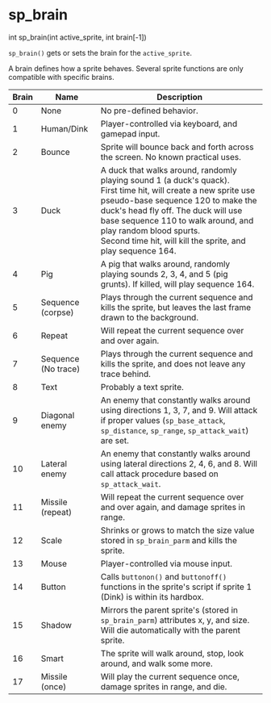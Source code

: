 # sp_brain

<Prototype>int sp_brain(int active_sprite, int brain[-1])</Prototype>

`sp_brain()` gets or sets the brain for the `active_sprite`.

A brain defines how a sprite behaves. Several sprite functions are only compatible with specific brains.

| Brain | Name                | Description                                                                                                                                                                                                                                                                                                                       |
| ----- | ------------------- | --------------------------------------------------------------------------------------------------------------------------------------------------------------------------------------------------------------------------------------------------------------------------------------------------------------------------------- |
| 0     | None                | No pre-defined behavior.                                                                                                                                                                                                                                                                                                          |
| 1     | Human/Dink          | Player-controlled via keyboard, and gamepad input.                                                                                                                                                                                                                                                                                |
| 2     | Bounce              | Sprite will bounce back and forth across the screen. No known practical uses.                                                                                                                                                                                                                                                     |
| 3     | Duck                | A duck that walks around, randomly playing sound 1 (a duck's quack).<br>First time hit, will create a new sprite use pseudo-base sequence 120 to make the duck's head fly off. The duck will use base sequence 110 to walk around, and play random blood spurts.<br>Second time hit, will kill the sprite, and play sequence 164. |
| 4     | Pig                 | A pig that walks around, randomly playing sounds 2, 3, 4, and 5 (pig grunts). If killed, will play sequence 164.                                                                                                                                                                                                                  |
| 5     | Sequence (corpse)   | Plays through the current sequence and kills the sprite, but leaves the last frame drawn to the background.                                                                                                                                                                                                                       |
| 6     | Repeat              | Will repeat the current sequence over and over again.                                                                                                                                                                                                                                                                             |
| 7     | Sequence (No trace) | Plays through the current sequence and kills the sprite, and does not leave any trace behind.                                                                                                                                                                                                                                     |
| 8     | Text                | Probably a text sprite.                                                                                                                                                                                                                                                                                                           |
| 9     | Diagonal enemy      | An enemy that constantly walks around using directions 1, 3, 7, and 9. Will attack if proper values (`sp_base_attack`, `sp_distance`, `sp_range`, `sp_attack_wait`) are set.                                                                                                                                                      |
| 10    | Lateral enemy       | An enemy that constantly walks around using lateral directions 2, 4, 6, and 8. Will call attack procedure based on `sp_attack_wait`.                                                                                                                                                                                              |
| 11    | Missile (repeat)    | Will repeat the current sequence over and over again, and damage sprites in range.                                                                                                                                                                                                                                                |
| 12    | Scale               | Shrinks or grows to match the size value stored in `sp_brain_parm` and kills the sprite.                                                                                                                                                                                                                                          |
| 13    | Mouse               | Player-controlled via mouse input.                                                                                                                                                                                                                                                                                                |
| 14    | Button              | Calls `buttonon()` and `buttonoff()` functions in the sprite's script if sprite 1 (Dink) is within its hardbox.                                                                                                                                                                                                                   |
| 15    | Shadow              | Mirrors the parent sprite's (stored in `sp_brain_parm`) attributes x, y, and size. Will die automatically with the parent sprite.                                                                                                                                                                                                 |
| 16    | Smart               | The sprite will walk around, stop, look around, and walk some more.                                                                                                                                                                                                                                                               |
| 17    | Missile (once)      | Will play the current sequence once, damage sprites in range, and die.                                                                                                                                                                                                                                                            |
